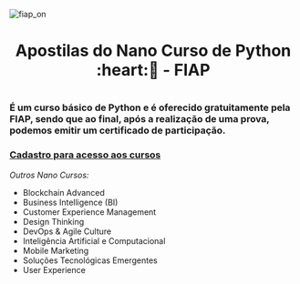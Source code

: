 
![fiap_on](https://user-images.githubusercontent.com/77854170/112556736-91cc3200-8da9-11eb-9ddc-c8627ee1018e.png)

<h1 align="center">Apostilas do Nano Curso de Python :heart:🐍 - FIAP<h1>

<h3 align="left">É um curso básico de Python e é oferecido gratuitamente pela FIAP, sendo que ao final, após a realização de uma prova, podemos emitir um certificado de participação.<h3>

### [Cadastro para acesso aos cursos](https://on.fiap.com.br/local/movimentobrasildigital/)

_Outros Nano Cursos:_

- Blockchain Advanced
- Business Intelligence (BI)
- Customer Experience Management
- Design Thinking
- DevOps & Agile Culture
- Inteligência Artificial e Computacional
- Mobile Marketing
- Soluções Tecnológicas Emergentes
- User Experience
